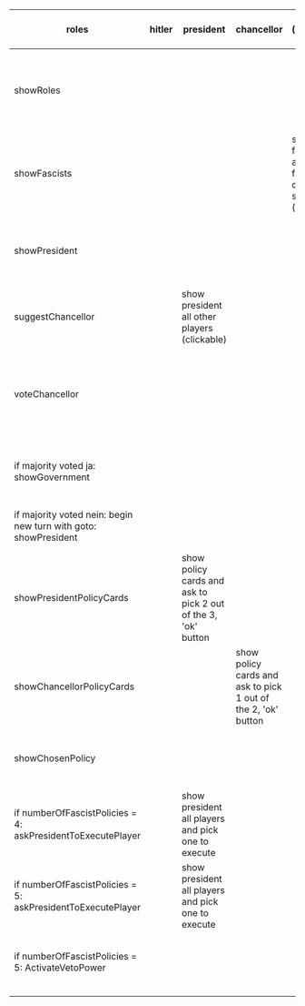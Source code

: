 | roles                                                        | hitler | president                                                    | chancellor                                                   | fascist (includes hitler)                                   | liberal | all                                                          | data sent back to backend     | comment                       |
| ------------------------------------------------------------ | ------ | ------------------------------------------------------------ | ------------------------------------------------------------ | ----------------------------------------------------------- | ------- | ------------------------------------------------------------ | ----------------------------- | ----------------------------- |
| showRoles                                                    |        |                                                              |                                                              |                                                             |         | show each player his or her role (button below saying 'ok'? Timer?) | playerRoleAcknowledged        |                               |
| showFascists                                                 |        |                                                              |                                                              | show all fascists all other fascists on the screen (timer?) | ?       |                                                              | fascistsAcknowledged          |                               |
| showPresident                                                |        |                                                              |                                                              |                                                             |         | show each player who's the president ('ok' button, timer)    | presidentAcknowledged         |                               |
| suggestChancellor                                            |        | show president all other players (clickable)                 |                                                              |                                                             |         |                                                              | playerId of clicked player    |                               |
| voteChancellor                                               |        |                                                              |                                                              |                                                             |         | show each player who's suggested chancellor (+ ja and nein buttons) | vote string ('nein' or 'ja')  |                               |
| if majority voted ja:  showGovernment                        |        |                                                              |                                                              |                                                             |         | show '"username" was elected as chancellor'                  | chancellorAcknowledged        |                               |
| if majority voted nein: begin new turn with goto: showPresident |        |                                                              |                                                              |                                                             |         |                                                              |                               | v2: handle of vote fail count |
| showPresidentPolicyCards                                     |        | show policy cards and ask to pick 2 out of the 3, 'ok' button |                                                              |                                                             |         |                                                              | index of rejected card        |                               |
| showChancellorPolicyCards                                    |        |                                                              | show policy cards and ask to pick 1 out of the 2, 'ok' button |                                                             |         |                                                              | index of rejected card        |                               |
| showChosenPolicy                                             |        |                                                              |                                                              |                                                             |         | show chosen policy, 'ok' button, timer                       | chosenPolicyAcknowledged      |                               |
| if numberOfFascistPolicies = 4: askPresidentToExecutePlayer  |        | show president all players and pick one to execute           |                                                              |                                                             |         |                                                              | playerId of player to execute |                               |
| if numberOfFascistPolicies =  5: askPresidentToExecutePlayer |        | show president all players and pick one to execute           |                                                              |                                                             |         |                                                              | playerId of player to execute |                               |
| if numberOfFascistPolicies = 5: ActivateVetoPower            |        |                                                              |                                                              |                                                             |         | show all that veto power is activated, 'ok' button, timer    | vetoPowerAcknowledged         |                               |
|                                                              |        |                                                              |                                                              |                                                             |         |                                                              |                               |                               |